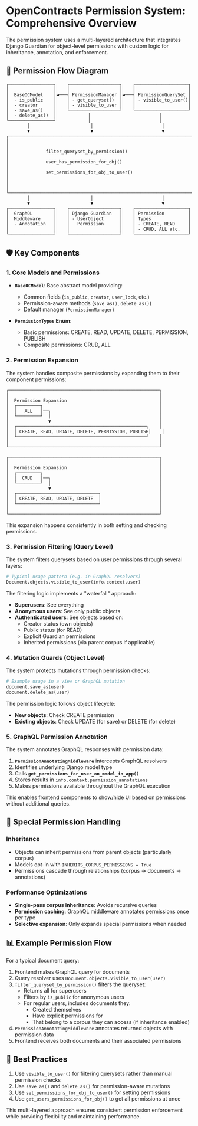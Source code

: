 # OpenContracts Permission System: Comprehensive Overview

The permission system uses a multi-layered architecture that integrates Django Guardian for object-level permissions with custom logic for inheritance, annotation, and enforcement.

## 🔄 Permission Flow Diagram

```
┌─────────────────┐    ┌───────────────────┐    ┌────────────────────┐
│                 │    │                   │    │                    │
│  BaseOCModel    │◄───┤ PermissionManager │◄───┤ PermissionQuerySet │
│  - is_public    │    │ - get_queryset()  │    │ - visible_to_user()│
│  - creator      │    │ - visible_to_user │    │                    │
│  - save_as()    │    └───────────────────┘    └────────────────────┘
│  - delete_as()  │            │                          │
└─────────────────┘            │                          │
        │                       │                          │
        ▼                       ▼                          ▼
┌─────────────────────────────────────────────────────────────────────┐
│                                                                     │
│              filter_queryset_by_permission()                        │
│              user_has_permission_for_obj()                          │
│              set_permissions_for_obj_to_user()                      │
│                                                                     │
└─────────────────────────────────────────────────────────────────────┘
        │                       │                          │
        ▼                       ▼                          ▼
┌─────────────────┐    ┌───────────────────┐    ┌────────────────────┐
│  GraphQL        │    │ Django Guardian   │    │ Permission         │
│  Middleware     │    │ - UserObject      │    │ Types              │
│  - Annotation   │    │   Permission      │    │ - CREATE, READ     │
│                 │    │                   │    │ - CRUD, ALL etc.   │
└─────────────────┘    └───────────────────┘    └────────────────────┘
```

## 🛡️ Key Components

### 1. Core Models and Permissions

- **`BaseOCModel`**: Base abstract model providing:
  - Common fields (`is_public`, `creator`, `user_lock`, etc.)
  - Permission-aware methods (`save_as()`, `delete_as()`)
  - Default manager (`PermissionManager`)

- **`PermissionTypes` Enum**:
  - Basic permissions: CREATE, READ, UPDATE, DELETE, PERMISSION, PUBLISH
  - Composite permissions: CRUD, ALL

### 2. Permission Expansion

The system handles composite permissions by expanding them to their component permissions:

```
┌─────────────────────────────────────────────────────────┐
│                                                         │
│  Permission Expansion                                   │
│  ┌─────────┐                                            │
│  │   ALL   │──┐                                         │
│  └─────────┘  │                                         │
│               ▼                                         │
│  ┌─────────────────────────────────────────────────┐    │
│  │ CREATE, READ, UPDATE, DELETE, PERMISSION, PUBLISH│    │
│  └─────────────────────────────────────────────────┘    │
│                                                         │
└─────────────────────────────────────────────────────────┘

┌─────────────────────────────────────────────────────────┐
│                                                         │
│  Permission Expansion                                   │
│  ┌─────────┐                                            │
│  │  CRUD   │──┐                                         │
│  └─────────┘  │                                         │
│               ▼                                         │
│  ┌───────────────────────────────┐                      │
│  │ CREATE, READ, UPDATE, DELETE  │                      │
│  └───────────────────────────────┘                      │
│                                                         │
└─────────────────────────────────────────────────────────┘
```

This expansion happens consistently in both setting and checking permissions.

### 3. Permission Filtering (Query Level)

The system filters querysets based on user permissions through several layers:

```python
# Typical usage pattern (e.g. in GraphQL resolvers)
Document.objects.visible_to_user(info.context.user)
```

The filtering logic implements a "waterfall" approach:
- **Superusers**: See everything
- **Anonymous users**: See only public objects
- **Authenticated users**: See objects based on:
  - Creator status (own objects)
  - Public status (for READ)
  - Explicit Guardian permissions
  - Inherited permissions (via parent corpus if applicable)

### 4. Mutation Guards (Object Level)

The system protects mutations through permission checks:

```python
# Example usage in a view or GraphQL mutation
document.save_as(user)
document.delete_as(user)
```

The permission logic follows object lifecycle:
- **New objects**: Check CREATE permission
- **Existing objects**: Check UPDATE (for save) or DELETE (for delete)

### 5. GraphQL Permission Annotation

The system annotates GraphQL responses with permission data:

1. **`PermissionAnnotatingMiddleware`** intercepts GraphQL resolvers
2. Identifies underlying Django model type
3. Calls **`get_permissions_for_user_on_model_in_app()`**
4. Stores results in `info.context.permission_annotations`
5. Makes permissions available throughout the GraphQL execution

This enables frontend components to show/hide UI based on permissions without additional queries.

## 🔐 Special Permission Handling

### Inheritance

- Objects can inherit permissions from parent objects (particularly corpus)
- Models opt-in with `INHERITS_CORPUS_PERMISSIONS = True`
- Permissions cascade through relationships (corpus → documents → annotations)

### Performance Optimizations

- **Single-pass corpus inheritance**: Avoids recursive queries
- **Permission caching**: GraphQL middleware annotates permissions once per type
- **Selective expansion**: Only expands special permissions when needed

## 📊 Example Permission Flow

For a typical document query:

1. Frontend makes GraphQL query for documents
2. Query resolver uses `Document.objects.visible_to_user(user)`
3. `filter_queryset_by_permission()` filters the queryset:
   - Returns all for superusers
   - Filters by `is_public` for anonymous users
   - For regular users, includes documents they:
     - Created themselves
     - Have explicit permissions for
     - That belong to a corpus they can access (if inheritance enabled)
4. `PermissionAnnotatingMiddleware` annotates returned objects with permission data
5. Frontend receives both documents and their associated permissions

## 🔧 Best Practices

1. Use `visible_to_user()` for filtering querysets rather than manual permission checks
2. Use `save_as()` and `delete_as()` for permission-aware mutations
3. Use `set_permissions_for_obj_to_user()` for setting permissions
4. Use `get_users_permissions_for_obj()` to get all permissions at once

This multi-layered approach ensures consistent permission enforcement while providing flexibility and maintaining performance.
